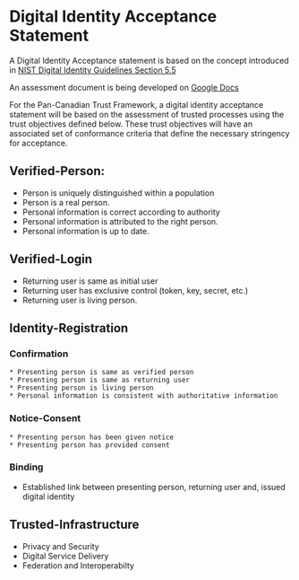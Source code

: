 # Digital Identity Acceptance Statement

A Digital Identity Acceptance statement is based on the concept introduced in [NIST Digital Identity Guidelines Section 5.5](https://pages.nist.gov/800-63-3/sp800-63-3.html#daps)

An assessment document is being developed on [Google Docs](https://docs.google.com/document/d/1tYWZN9_Z1TacDSojZSSLt8r6JoWvqw5bKNTR85FhIJA/edit?usp=sharing)

For the Pan-Canadian Trust Framework, a digital identity acceptance statement will be based on the assessment of trusted processes using the trust objectives defined below. These trust objectives will have an associated set of conformance criteria that define the necessary stringency for acceptance.

## Verified-Person:
  * Person is uniquely distinguished within a population
  * Person is a real person.
  * Personal information is correct according to authority
  * Personal information is attributed to the right person.
  * Personal information is up to date.

## Verified-Login
  * Returning user is same as initial user
  * Returning user has exclusive control (token, key, secret, etc.)
  * Returning user is living person.

## Identity-Registration
### Confirmation
    * Presenting person is same as verified person
    * Presenting person is same as returning user
    * Presenting person is living person
    * Personal information is consistent with authoritative information

### Notice-Consent
    * Presenting person has been given notice
    * Presenting person has provided consent

### Binding
   * Established link between presenting person, returning user and, issued digital identity

## Trusted-Infrastructure
 * Privacy and Security
 * Digital Service Delivery
 * Federation and Interoperabilty
